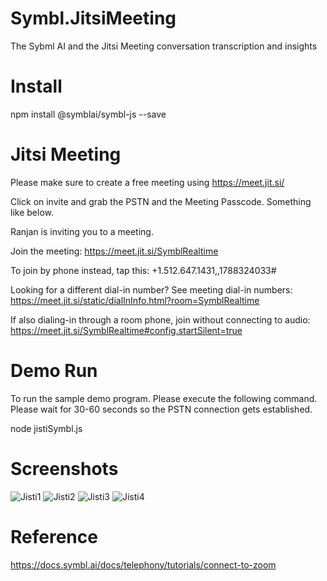 # Symbl.JitsiMeeting

The Sybml AI and the Jitsi Meeting conversation transcription and insights

# Install

npm install @symblai/symbl-js --save

# Jitsi Meeting

Please make sure to create a free meeting using https://meet.jit.si/

Click on invite and grab the PSTN and the Meeting Passcode. Something like below.

Ranjan is inviting you to a meeting.

Join the meeting:
https://meet.jit.si/SymblRealtime

To join by phone instead, tap this: +1.512.647.1431,,1788324033#

Looking for a different dial-in number?
See meeting dial-in numbers: https://meet.jit.si/static/dialInInfo.html?room=SymblRealtime

If also dialing-in through a room phone, join without connecting to audio: https://meet.jit.si/SymblRealtime#config.startSilent=true

# Demo Run

To run the sample demo program. Please execute the following command. Please wait for 30-60 seconds so the PSTN connection gets established. 

node jistiSymbl.js

# Screenshots

![Jisti1](https://user-images.githubusercontent.com/2565797/149662555-28756908-e985-4569-a884-4a1bfa0fd31e.PNG)
![Jisti2](https://user-images.githubusercontent.com/2565797/149662559-4a4fe381-c430-4f67-b253-d5526497fa3d.PNG)
![Jisti3](https://user-images.githubusercontent.com/2565797/149662560-91b60dbf-7a71-4e3d-8952-814f6021ed9c.PNG)
![Jisti4](https://user-images.githubusercontent.com/2565797/149662561-45a0e01a-27cb-400d-a5e2-d17211d68051.PNG)

# Reference 

https://docs.symbl.ai/docs/telephony/tutorials/connect-to-zoom
